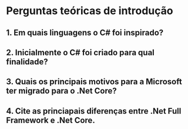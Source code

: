 # Perguntas teóricas de introdução

## 1. Em quais linguagens o C# foi inspirado?

## 2. Inicialmente o C# foi criado para qual finalidade?

## 3. Quais os principais motivos para a Microsoft ter migrado para o .Net Core?

## 4. Cite as princiapais diferenças entre .Net Full Framework e .Net Core.
